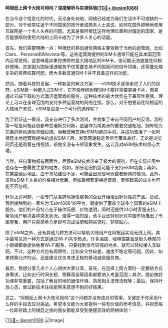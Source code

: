 **阿根廷上网卡大陆可用吗？深度解析与实测体验[[TG💪+ @esim1088](https://t.me/s/esim1088)]**

在当今这个信息化的时代，无论身处何地，网络已经成为我们生活中不可或缺的一部分。对于经常往返于不同国家的旅行者或商务人士来说，如何在国外顺畅地使用互联网是一个令人头疼的问题。尤其是像阿根廷这样地理位置相对偏远的国家，是否能够顺利使用大陆的上网卡成为了许多人关心的话题。

首先，我们需要明确一点：阿根廷的移动通信网络主要依赖于当地的运营商，比如Claro、Personal和Movistar等。这些运营商提供的SIM卡通常只能在其本国范围内正常使用，这意味着如果你携带的是大陆地区的SIM卡，很可能无法直接在阿根廷使用。这是因为国际漫游服务不仅需要支持不同国家间的信号切换，还需要处理复杂的资费结算问题，而大多数普通SIM卡并不具备这样的功能。

然而，随着科技的发展，一种新型的解决方案——eSIM技术逐渐走进了人们的视野。eSIM是一种嵌入式SIM卡，它不像传统物理SIM卡那样需要更换卡片，而是通过云端下载的方式激活运营商的服务。这种技术的最大优势在于兼容性更强，理论上可以在全球范围内支持多种运营商的网络连接。那么，对于想要前往阿根廷的大陆用户来说，eSIM是否是一个可行的选择呢？

为了验证这一假设，我亲自进行了多次测试，并收集了来自不同用户的反馈。我的第一站是阿根廷首都布宜诺斯艾利斯，这里作为南美洲的重要交通枢纽，拥有较为完善的移动通信基础设施。当我使用支持eSIM功能的手机，并成功激活了一张阿根廷本地运营商提供的虚拟SIM卡后，发现网速稳定且信号覆盖良好。无论是浏览网页还是观看在线视频，都完全没有卡顿现象发生。这让我对eSIM技术的信心大增。

当然，任何事物都有两面性。尽管eSIM技术带来了极大的便利，但在实际应用中也存在一些需要注意的地方。例如，部分老旧机型可能不支持eSIM功能；再如，在某些偏远地区，由于基站建设不足，可能会出现信号弱或者断网的情况。此外，虽然eSIM卡本身的价格相对低廉，但如果频繁更换运营商，累积起来的成本也可能不容忽视。

针对上述问题，一些专门从事跨境通信服务的企业开始推出针对性的产品。比如，我所接触到的一家名为“Esim1088”的平台，就提供了覆盖全球多个国家的eSIM卡服务。他们的产品特点在于操作简便、价格透明，同时还提供24小时客服支持，帮助用户解决各种突发状况。值得一提的是，该平台还特别针对中国市场推出了专属套餐，用户只需简单几步即可完成注册和购买流程，非常贴心。

除了eSIM之外，还有其他几种方法可以帮助大陆用户在阿根廷实现无线上网。其中最常见的一种方式是通过Wi-Fi共享热点。许多酒店、咖啡馆甚至是街头巷尾的小商铺都会提供免费Wi-Fi服务，只要找到信号较强的地点，就可以轻松接入互联网。不过，这种方式也有局限性，比如安全性较差、速度不稳定等问题。因此，如果预算允许的话，还是建议优先考虑正规的移动通信服务商。

最后，我想分享几点个人心得供大家分享。首先，在选择上网方案时一定要结合自身需求，比如出行时间长短、预算高低等因素都要纳入考量范围；其次，提前做好功课非常重要，包括了解目的地的通信环境、熟悉相关法律法规等；最后，保持开放心态，尝试新技术往往能带来意想不到的好结果。

总之，“阿根廷上网卡大陆可用吗”这个问题并没有绝对的答案，关键在于你采用什么样的手段去应对挑战。希望本文能为大家提供一些有价值的参考信息，并祝愿每一位即将踏上阿根廷之旅的朋友都能享受到便捷高效的网络体验！

[[TG💪+ @esim1088](https://t.me/s/esim1088) ![Image](https://i.postimg.cc/4NQfJmqS/Snipaste-2025-05-13-00-14-12.png)]